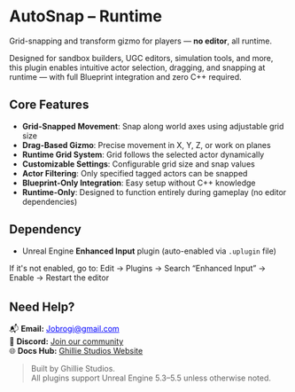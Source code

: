 # AutoSnap – Runtime

Grid-snapping and transform gizmo for players — **no editor**, all runtime.

Designed for sandbox builders, UGC editors, simulation tools, and more, this plugin enables intuitive actor selection, dragging, and snapping at runtime — with full Blueprint integration and zero C++ required.

<div style="margin-top: 1rem;"></div>

## Core Features

- **Grid-Snapped Movement**: Snap along world axes using adjustable grid size
- **Drag-Based Gizmo**: Precise movement in X, Y, Z, or work on planes
- **Runtime Grid System**: Grid follows the selected actor dynamically
- **Customizable Settings**: Configurable grid size and snap values
- **Actor Filtering**: Only specified tagged actors can be snapped
- **Blueprint-Only Integration**: Easy setup without C++ knowledge
- **Runtime-Only**: Designed to function entirely during gameplay (no editor dependencies)

<div style="margin-top: 1rem;"></div>

## Dependency

- Unreal Engine **Enhanced Input** plugin (auto-enabled via `.uplugin` file)

If it's not enabled, go to:
Edit → Plugins → Search “Enhanced Input” → Enable → Restart the editor

<div style="margin-top: 2rem;"></div>

<h2>Need Help?</h2>

<ul style="list-style: none; padding-left: 0;">
  <li>
    📬 <strong>Email:</strong>
    <span id="email" style="cursor: pointer; color: #00f; text-decoration: underline;" onclick="copyEmail()">
      Jobrogi@gmail.com
    </span>
    <span id="copiedMsg" style="color: green; margin-left: 10px; display: none;">✔️ Copied!</span>
  </li>
  <li>
    💬 <strong>Discord:</strong>
    <a href="https://discord.gg/AFVyqXBSRW" target="_blank" rel="noopener noreferrer">
      Join our community
    </a>
  </li>
  <li>
    🌐 <strong>Docs Hub:</strong>
    <a href="https://jobrogi.github.io/GhillieStudios" target="_blank" rel="noopener noreferrer">
      Ghillie Studios Website
    </a>
  </li>
</ul>

<blockquote>
  Built by Ghillie Studios.<br>
  All plugins support Unreal Engine 5.3–5.5 unless otherwise noted.
</blockquote>

<script>
  function copyEmail() {
    navigator.clipboard.writeText("Jobrogi@gmail.com").then(() => {
      const msg = document.getElementById("copiedMsg");
      msg.style.display = "inline";
      setTimeout(() => {
        msg.style.display = "none";
      }, 2000);
    });
  }
</script>
